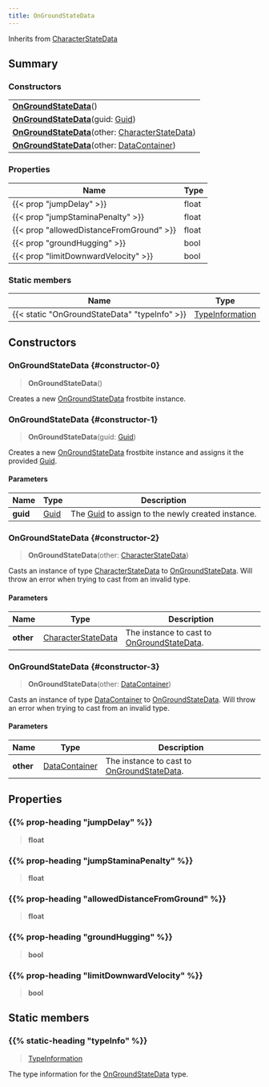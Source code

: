 ```yaml
---
title: OnGroundStateData
---
```


Inherits from 
[CharacterStateData](/vext/ref/fb/characterstatedata)

## Summary
### Constructors
| |
| ----------- |
| **[OnGroundStateData](#constructor-0)**() |
| **[OnGroundStateData](#constructor-1)**(guid: [Guid](/vext/ref/shared/class/guid)) |
| **[OnGroundStateData](#constructor-2)**(other: [CharacterStateData](/vext/ref/fb/characterstatedata)) |
| **[OnGroundStateData](#constructor-3)**(other: [DataContainer](/vext/ref/shared/class/datacontainer)) |

### Properties
| Name | Type |
| ---- | ---- |
| {{< prop "jumpDelay" >}} | float |
| {{< prop "jumpStaminaPenalty" >}} | float |
| {{< prop "allowedDistanceFromGround" >}} | float |
| {{< prop "groundHugging" >}} | bool |
| {{< prop "limitDownwardVelocity" >}} | bool |

### Static members
| Name | Type |
| ---- | ---- |
| {{< static "OnGroundStateData" "typeInfo" >}} | [TypeInformation](/vext/ref/shared/class/typeinformation) |

## Constructors
### OnGroundStateData {#constructor-0}
> **OnGroundStateData**()

Creates a new [OnGroundStateData](/vext/ref/fb/ongroundstatedata) frostbite instance.

### OnGroundStateData {#constructor-1}
> **OnGroundStateData**(guid: [Guid](/vext/ref/shared/class/guid))

Creates a new [OnGroundStateData](/vext/ref/fb/ongroundstatedata) frostbite instance and assigns it the provided [Guid](/vext/ref/shared/class/guid).

#### Parameters
| Name | Type | Description |
| ---- | ---- | ----------- |
| **guid** | [Guid](/vext/ref/shared/class/guid) | The [Guid](/vext/ref/shared/class/guid) to assign to the newly created instance. |

### OnGroundStateData {#constructor-2}
> **OnGroundStateData**(other: [CharacterStateData](/vext/ref/fb/characterstatedata))

Casts an instance of type [CharacterStateData](/vext/ref/fb/characterstatedata) to [OnGroundStateData](/vext/ref/fb/ongroundstatedata). Will throw an error when trying to cast from an invalid type.

#### Parameters
| Name | Type | Description |
| ---- | ---- | ----------- |
| **other** | [CharacterStateData](/vext/ref/fb/characterstatedata) | The instance to cast to [OnGroundStateData](/vext/ref/fb/ongroundstatedata). |

### OnGroundStateData {#constructor-3}
> **OnGroundStateData**(other: [DataContainer](/vext/ref/shared/class/datacontainer))

Casts an instance of type [DataContainer](/vext/ref/shared/class/datacontainer) to [OnGroundStateData](/vext/ref/fb/ongroundstatedata). Will throw an error when trying to cast from an invalid type.

#### Parameters
| Name | Type | Description |
| ---- | ---- | ----------- |
| **other** | [DataContainer](/vext/ref/shared/class/datacontainer) | The instance to cast to [OnGroundStateData](/vext/ref/fb/ongroundstatedata). |

## Properties
### {{% prop-heading "jumpDelay" %}}
> **float**

### {{% prop-heading "jumpStaminaPenalty" %}}
> **float**

### {{% prop-heading "allowedDistanceFromGround" %}}
> **float**

### {{% prop-heading "groundHugging" %}}
> **bool**

### {{% prop-heading "limitDownwardVelocity" %}}
> **bool**

## Static members
### {{% static-heading "typeInfo" %}}
> [TypeInformation](/vext/ref/shared/class/typeinformation)

The type information for the [OnGroundStateData](/vext/ref/fb/ongroundstatedata) type.

